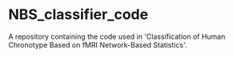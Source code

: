 # NBS_classifier_code
A repository containing the code used in 'Classification of Human Chronotype Based on fMRI Network-Based Statistics'.

